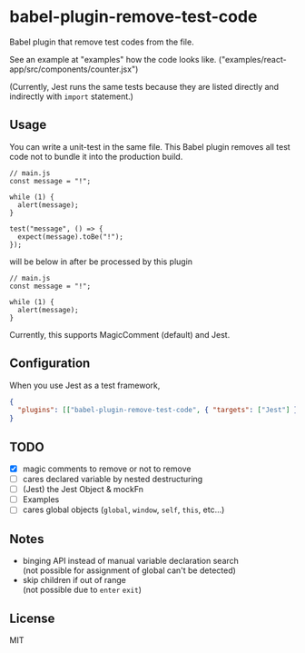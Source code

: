 # babel-plugin-remove-test-code

Babel plugin that remove test codes from the file.

See an example at "examples" how the code looks like. ("examples/react-app/src/components/counter.jsx")

(Currently, Jest runs the same tests because they are listed directly and indirectly with `import` statement.)

## Usage

You can write a unit-test in the same file. This Babel plugin removes all test code not to bundle it into the production build.

```ecmascript 6
// main.js
const message = "!";

while (1) {
  alert(message);
}

test("message", () => {
  expect(message).toBe("!");
});
```

will be below in after be processed by this plugin

```ecmascript 6
// main.js
const message = "!";

while (1) {
  alert(message);
}
```

Currently, this supports MagicComment (default) and Jest.

## Configuration

When you use Jest as a test framework,

```json
{
  "plugins": [["babel-plugin-remove-test-code", { "targets": ["Jest"] }]]
}
```

## TODO

- [x] magic comments to remove or not to remove
- [ ] cares declared variable by nested destructuring
- [ ] (Jest) the Jest Object & mockFn
- [ ] Examples
- [ ] cares global objects (`global`, `window`, `self`, `this`, etc...)

## Notes

- binging API instead of manual variable declaration search  
  (not possible for assignment of global can't be detected)
- skip children if out of range  
  (not possible due to `enter` `exit`)

## License

MIT
